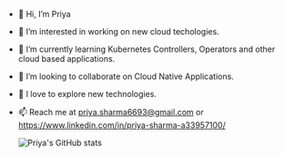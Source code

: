 - 👋 Hi, I’m Priya
- 👀 I’m interested in working on new cloud techologies.
- 🌱 I’m currently learning Kubernetes Controllers, Operators and other cloud based applications.
- 💞️ I’m looking to collaborate on Cloud Native Applications.
- 🌱 I love to explore new technologies.
- 📫 Reach me at priya.sharma6693@gmail.com or https://www.linkedin.com/in/priya-sharma-a33957100/


   
   
   ![Priya's GitHub stats](https://github-readme-stats.vercel.app/api?username=PriyaSharma9&count_private=true&show_icons=true&theme=radical)
<!---
PriyaSharma9/PriyaSharma9 is a ✨ special ✨ repository because its `README.md` (this file) appears on your GitHub profile.
You can click the Preview link to take a look at your changes.
--->
